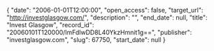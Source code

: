 {
  "date": "2006-01-01T12:00:00", 
  "open_access": false, 
  "target_url": "http://investglasgow.com/", 
  "description": "", 
  "end_date": null, 
  "title": "Invest Glasgow", 
  "record_id": "20060101T120000/lmFdlwDD8L40YkzHmnit1g==", 
  "publisher": "investglasgow.com", 
  "slug": 67750, 
  "start_date": null
}

